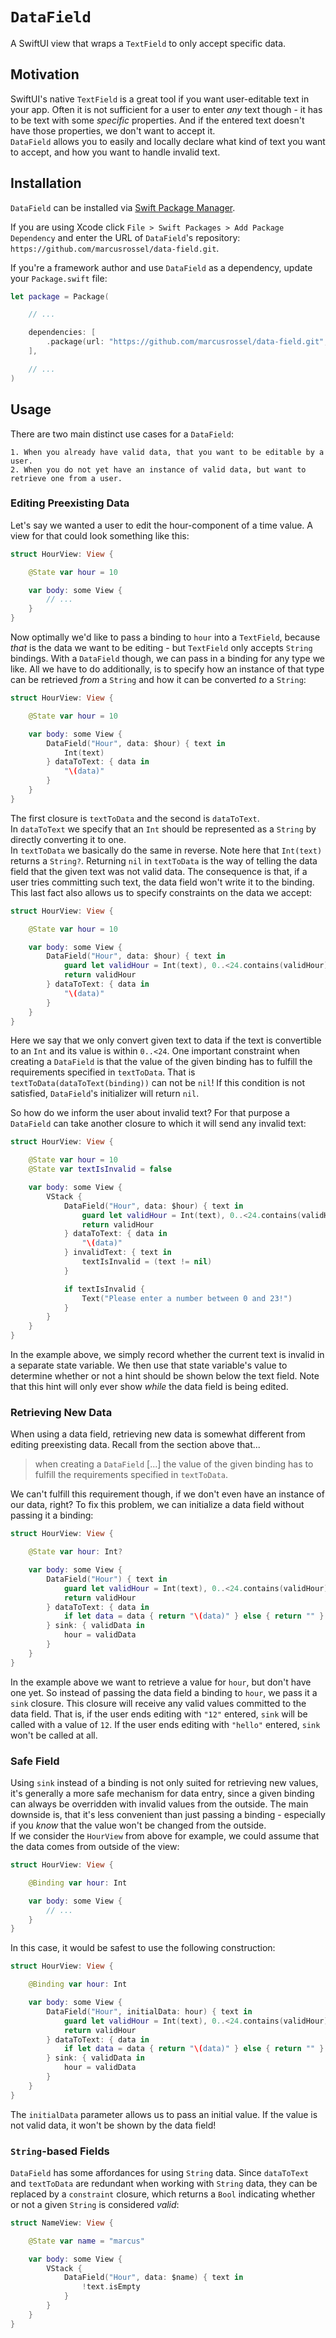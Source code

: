 # `DataField`

A SwiftUI view that wraps a `TextField` to only accept specific data.

## Motivation

SwiftUI's native `TextField` is a great tool if you want user-editable text in your app. Often it is not sufficient for a
user to enter *any* text though - it has to be text with some *specific* properties. And if the entered text doesn't
have those properties, we don't want to accept it.  
`DataField` allows you to easily and locally declare what kind of text you want to accept, and how you want to
handle invalid text.

## Installation

`DataField` can be installed via [Swift Package Manager](https://swift.org/package-manager/).

If you are using Xcode click `File > Swift Packages > Add Package Dependency` and enter the URL of
`DataField`'s repository: `https://github.com/marcusrossel/data-field.git`.

If you're a framework author and use `DataField` as a dependency, update your `Package.swift` file:

```swift
let package = Package(

    // ...

    dependencies: [
        .package(url: "https://github.com/marcusrossel/data-field.git", from: "0.1.0")
    ],

    // ...
)
```

## Usage

There are two main distinct use cases for a `DataField`:

    1. When you already have valid data, that you want to be editable by a user.
    2. When you do not yet have an instance of valid data, but want to retrieve one from a user.

### Editing Preexisting Data

Let's say we wanted a user to edit the hour-component of a time value. A view for that could look something like
this:

```swift
struct HourView: View {

    @State var hour = 10

    var body: some View {
        // ...
    }
}
```

Now optimally we'd like to pass a binding to `hour` into a `TextField`, because *that* is the data we want to be
editing - but `TextField` only accepts `String` bindings. With a `DataField` though, we can pass in a binding for
any type we like. All we have to do additionally, is to specify how an instance of that type can be retrieved *from* a
`String` and how it can be converted *to* a `String`:

```swift
struct HourView: View {

    @State var hour = 10

    var body: some View {
        DataField("Hour", data: $hour) { text in
            Int(text)
        } dataToText: { data in
            "\(data)"
        }
    }
}
```

The first closure is `textToData` and the second is `dataToText`.  
In `dataToText` we specify that an `Int` should be represented as a `String` by directly converting it to one.  
In `textToData` we basically do the same in reverse. Note here that `Int(text)` returns a `String?`. Returning
`nil` in `textToData` is the way of telling the data field that the given text was not valid data. The consequence
is that, if a user tries committing such text, the data field won't write it to the binding.  
This last fact also allows us to specify constraints on the data we accept:

```swift
struct HourView: View {

    @State var hour = 10

    var body: some View {
        DataField("Hour", data: $hour) { text in
            guard let validHour = Int(text), 0..<24.contains(validHour) else { return }
            return validHour
        } dataToText: { data in
            "\(data)"
        }
    }
}
```

Here we say that we only convert given text to data if the text is convertible to an `Int` and its value is within
`0..<24`. One important constraint when creating a `DataField` is that the value of the given binding has to fulfill
the requirements specified in `textToData`. That is `textToData(dataToText(binding))` can not be `nil`! If this
condition is not satisfied, `DataField`'s initializer will return `nil`.

So how do we inform the user about invalid text? For that purpose a `DataField` can take another closure to
which it will send any invalid text:

```swift
struct HourView: View {

    @State var hour = 10
    @State var textIsInvalid = false

    var body: some View {
        VStack {
            DataField("Hour", data: $hour) { text in
                guard let validHour = Int(text), 0..<24.contains(validHour) else { return }
                return validHour
            } dataToText: { data in
                "\(data)"
            } invalidText: { text in
                textIsInvalid = (text != nil)
            }

            if textIsInvalid {
                Text("Please enter a number between 0 and 23!")
            }
        }
    }
}
```

In the example above, we simply record whether the current text is invalid in a separate state variable. We then
use that state variable's value to determine whether or not a hint should be shown below the text field. Note that
this hint will only ever show *while* the data field is being edited.

### Retrieving New Data

When using a data field, retrieving new data is somewhat different from editing preexisting data. Recall from the
section above that...

> when creating a `DataField` [...] the value of the given binding has to fulfill the requirements specified in
> `textToData`.

We can't fulfill this requirement though, if we don't even have an instance of our data, right? To fix this problem,
we can initialize a data field without passing it a binding:

```swift
struct HourView: View {

    @State var hour: Int?

    var body: some View {
        DataField("Hour") { text in
            guard let validHour = Int(text), 0..<24.contains(validHour) else { return }
            return validHour
        } dataToText: { data in
            if let data = data { return "\(data)" } else { return "" }
        } sink: { validData in
            hour = validData
        }
    }
}
```

In the example above we want to retrieve a value for `hour`, but don't have one yet. So instead of passing the data
field a binding to `hour`, we pass it a `sink` closure. This closure will receive any valid values committed to the
data field. That is, if the user ends editing with `"12"` entered, `sink` will be called with a value of `12`. If the user
ends editing with `"hello"` entered, `sink` won't be called at all.

### Safe Field

Using `sink` instead of a binding is not only suited for retrieving new values, it's generally a more safe mechanism
for data entry, since a given binding can always be overridden with invalid values from the outside. The main
downside is, that it's less convenient than just passing a binding - especially if you *know* that the value won't be
changed from the outside.  
If we consider the `HourView` from above for example, we could assume that the data comes from outside of the
view:

```swift
struct HourView: View {

    @Binding var hour: Int

    var body: some View {
        // ...
    }
}
```

In this case, it would be safest to use the following construction:

```swift
struct HourView: View {

    @Binding var hour: Int

    var body: some View {
        DataField("Hour", initialData: hour) { text in
            guard let validHour = Int(text), 0..<24.contains(validHour) else { return }
            return validHour
        } dataToText: { data in
            if let data = data { return "\(data)" } else { return "" }
        } sink: { validData in
            hour = validData
        }
    }
}
```

The `initialData` parameter allows us to pass an initial value. If the value is not valid data, it won't be shown by
the data field!

### `String`-based Fields

`DataField` has some affordances for using `String` data. Since `dataToText` and `textToData` are redundant
when working with `String` data, they can be replaced by a `constraint` closure, which returns a `Bool`
indicating whether or not a given `String` is considered *valid*:

```swift
struct NameView: View {

    @State var name = "marcus"

    var body: some View {
        VStack {
            DataField("Hour", data: $name) { text in
                !text.isEmpty
            }
        }
    }
}
```
